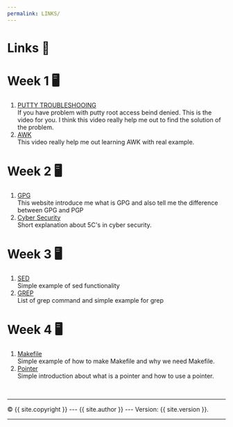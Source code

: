 ```yaml
---
permalink: LINKS/
---
```


# Links 📎

# Week 1 🖥️
1. [PUTTY TROUBLESHOOING](https://youtu.be/fySmXPg_Dc4) <br>
If you have problem with putty root access beind denied. This is the video for you. I think this video really help me out to find the solution of the problem.
2. [AWK](https://youtu.be/9YOZmI-zWok)<br>
This video really help me out learning AWK with real example.

# Week 2 🖥️
1. [GPG](https://www.goanywhere.com/blog/what-is-gpg)<br>
This website introduce me what is GPG and also tell me the difference between GPG and PGP
2. [Cyber Security](https://www.securelockandalarm.com/2022/06/22/what-are-the-5-cs-of-cyber-security/)<br>
Short explanation about 5C's in cyber security.

# Week 3 🖥️
1. [SED](https://www.geeksforgeeks.org/sed-command-in-linux-unix-with-examples/)<br>
Simple example of sed functionality
2. [GREP](https://www.geeksforgeeks.org/grep-command-in-unixlinux/)<br>
List of grep command and simple example for grep

# Week 4 🖥️
1. [Makefile](https://makefiletutorial.com/)<br>
Simple example of how to make Makefile and why we need Makefile.
2. [Pointer](https://www.geeksforgeeks.org/pointers-in-c-and-c-set-1-introduction-arithmetic-and-array/)<br>
Simple introduction about what is a pointer and how to use a pointer.
<br>
<hr>
&copy; {{ site.copyright }} --- {{ site.author }} --- Version: {{ site.version }}.
<hr>
<br>
